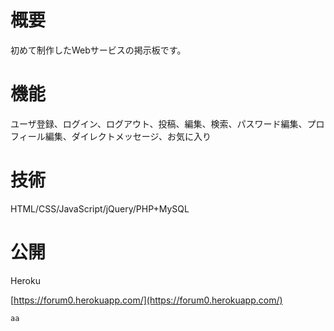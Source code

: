 # 概要
初めて制作したWebサービスの掲示板です。
# 機能
ユーザ登録、ログイン、ログアウト、投稿、編集、検索、パスワード編集、プロフィール編集、ダイレクトメッセージ、お気に入り
# 技術
HTML/CSS/JavaScript/jQuery/PHP+MySQL
# 公開
Heroku

[https://forum0.herokuapp.com/](https://forum0.herokuapp.com/)
```
aa
```
